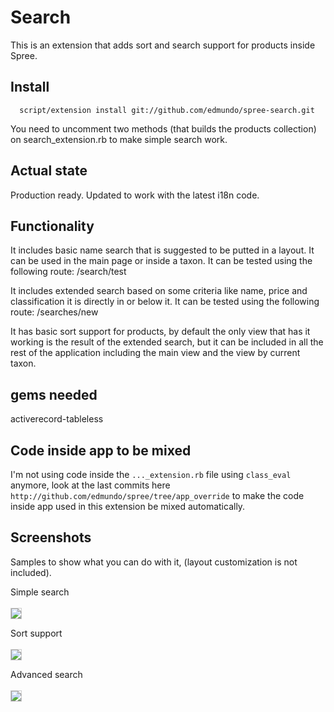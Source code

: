 # Search

This is an extension that adds sort and search support for products inside Spree.

## Install
      script/extension install git://github.com/edmundo/spree-search.git

You need to uncomment two methods (that builds the products collection) on search_extension.rb to make simple search work.

## Actual state
Production ready. Updated to work with the latest i18n code.

## Functionality
It includes basic name search that is suggested to be putted in a layout. It can be used in the main page or inside a taxon.
It can be tested using the following route:
/search/test

It includes extended search based on some criteria like name, price and classification it is directly in or below it.
It can be tested using the following route:
/searches/new

It has basic sort support for products, by default the only view that has it working is the result of the extended search, but it can be included in all the rest of the application including the main view and the view by current taxon.

## gems needed
activerecord-tableless

## Code inside app to be mixed
I'm not using code inside the `..._extension.rb` file using `class_eval` anymore, look at the last commits here `http://github.com/edmundo/spree/tree/app_override` to make the code inside app used in this extension be mixed automatically.

## Screenshots

Samples to show what you can do with it, (layout customization is not included).

Simple search
<br/><br/>
<img src="http://i498.photobucket.com/albums/rr350/edmundo_vn/spree-search_simple.png" style="border: 1px solid #CCC;" />

Sort support
<br/><br/>
<img src="http://i498.photobucket.com/albums/rr350/edmundo_vn/spree-search_sort.png" style="border: 1px solid #CCC;" />

Advanced search
<br/><br/>
<img src="http://i498.photobucket.com/albums/rr350/edmundo_vn/spree-search_advanced.png" style="border: 1px solid #CCC;" />


